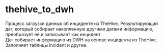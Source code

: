 # thehive_to_dwh

Процесс загрузки данных об инциденте из TheHive. 
Результирующий даг, который собирает накопленную другими дагами информацию, 
преобразует её и записывает как инцидент.  
Даг собирает информацию из DWH на основе инцидента из TheHive. 
Заполняет таблицы incident и другие.